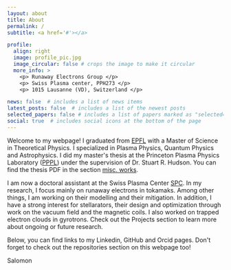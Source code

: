 ```yaml
---
layout: about
title: About
permalink: /
subtitle: <a href='#'></a>

profile:
  align: right
  image: profile_pic.jpg
  image_circular: false # crops the image to make it circular
  more_info: >
    <p> Runaway Electrons Group </p>
    <p> Swiss Plasma center, PPH273 </p>
    <p> 1015 Lausanne (VD), Switzerland </p>

news: false  # includes a list of news items
latest_posts: false  # includes a list of the newest posts
selected_papers: false # includes a list of papers marked as "selected={true}"
social: true  # includes social icons at the bottom of the page
---
```


Welcome to my webpage! I graduated from [EPFL](https://www.epfl.ch/en/) with a Master of Science in Theoretical Physics. I specialized in Plasma Physics, Quantum Physics and Astrophysics. I did my master's thesis at the Princeton Plasma Physics Laboratory ([PPPL](https://www.pppl.gov)) under the supervision of Dr. Stuart R. Hudson. You can find the thesis PDF in the section [misc. works](https://salomon73.github.io/misc.%20works/).

I am now a doctoral assistant at the Swiss Plasma Center [SPC](https://www.epfl.ch/research/domains/swiss-plasma-center/). In my research, I focus mainly on runaway electrons in tokamaks. Among other things, I am working on their modelling and their mitigation. In addition, I have a strong interest for stellarators, their design and optimization through work on the vacuum field and the magnetic coils. I also worked on trapped electron clouds in gyrotrons. Check out the Projects section to learn more about ongoing or future research.  

Below, you can find links to my Linkedin, GitHub and Orcid pages. Don't forget to check out the repositories section on this webpage too! 

Salomon 
